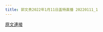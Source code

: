 ```yaml
---
title: 郭文贵2022年1月11日盖特直播 20220111_1
---
```


[原文連接](https://gnews.org/ThreadView/53479180)


